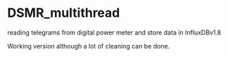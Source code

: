 # DSMR_multithread
reading telegrams from digital power meter and store data in InfluxDBv1.8

Working version although a lot of cleaning can be done.
